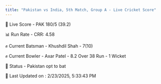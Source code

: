```yaml
---
title: "Pakistan vs India, 5th Match, Group A - Live Cricket Score"
---
```


🔴 Live Score - PAK 180/5 (39.2)  

📊 Run Rate - CRR: 4.58  

✊ Current Batsman - Khushdil Shah - 7(10)  

✊ Current Bowler - Axar Patel - 8.2 Over 38 Run - 1 Wicket  

📑 Status - Pakistan opt to bat

📝 Last Updated on : 2/23/2025, 5:33:43 PM  

